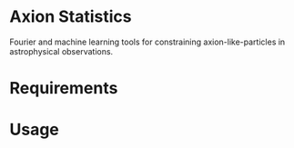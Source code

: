 # Axion Statistics
Fourier and machine learning tools for constraining axion-like-particles in astrophysical observations.

# Requirements

# Usage
